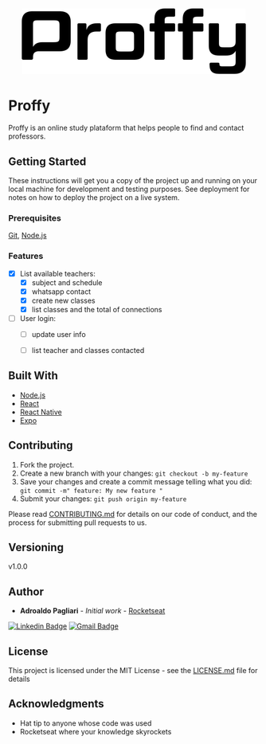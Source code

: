 <h1 align="center">
    <img alt="Proffy" title="Proffy" src=".github/logo.svg" />
</h1>

# Proffy

Proffy is an online study plataform that helps people to find and contact professors.

## Getting Started

These instructions will get you a copy of the project up and running on your local machine for development and testing purposes. See deployment for notes on how to deploy the project on a live system.

### Prerequisites

[Git](https://git-scm.com),
[Node.js](https://nodejs.org/en/)

### Features

- [x] List available teachers:
  - [x] subject and schedule
  - [x] whatsapp contact
  - [x] create new classes
  - [x] list classes and the total of connections

- [ ] User login:
  - [ ] update user info
  - [ ] list teacher and classes contacted


## Built With

- [Node.js](https://nodejs.org/en/)
- [React](https://reactjs.org)
- [React Native](https://facebook.github.io/react-native/)
- [Expo](https://expo.io/)

## Contributing

1. Fork the project.
2. Create a new branch with your changes: `git checkout -b my-feature`
3. Save your changes and create a commit message telling what you did: `git commit -m" feature: My new feature "`
4. Submit your changes: `git push origin my-feature`

Please read [CONTRIBUTING.md](CONTRIBUTING.md) for details on our code of conduct, and the process for submitting pull requests to us.

## Versioning

v1.0.0

## Author

* **Adroaldo Pagliari** - *Initial work* - [Rocketseat](https://github.com/rocketseat)

[![Linkedin Badge](https://img.shields.io/badge/-Adroaldo-blue?style=flat-square&logo=Linkedin&logoColor=white&link=https://www.linkedin.com/in/adroaldo-pagliari-5856363b/)](https://www.linkedin.com/in/adroaldo-pagliari-5856363b/)
[![Gmail Badge](https://img.shields.io/badge/-adroaldo1@gmail.com-c14438?style=flat-square&logo=Gmail&logoColor=white&link=mailto:adroaldo1@gmail.com)](mailto:adroaldo1@gmail.com)

## License

This project is licensed under the MIT License - see the [LICENSE.md](LICENSE.md) file for details

## Acknowledgments

* Hat tip to anyone whose code was used
* Rocketseat where your knowledge skyrockets
